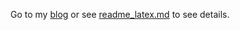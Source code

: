 Go to my [blog](https://rebxe.github.io/post/networkh-shi-yong-zhi-nan/) or see [readme_latex.md](./readme_latex.md) to see details.
